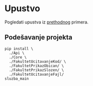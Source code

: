 # Upustvo

Pogledati upustva iz [prethodnog](../StudentskaSluzbaComponent/README.md) primera.

## Podešavanje projekta

```shell
pip install \
  ./Api \
  ./Core \
  ./FakultetUcitavanjeKod/ \
  ./FakultetPrikazObican/ \
  ./FakultetPrikazSlozen/ \
  ./FakultetUcitavanjeFajl/
sluzba_main
```
